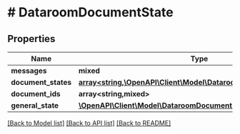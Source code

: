# # DataroomDocumentState

## Properties

Name | Type | Description | Notes
------------ | ------------- | ------------- | -------------
**messages** | **mixed** |  | [optional]
**document_states** | [**array<string,\OpenAPI\Client\Model\DataroomDocumentStateEnum>**](DataroomDocumentStateEnum.md) |  | [optional]
**document_ids** | **array<string,mixed>** |  | [optional]
**general_state** | [**\OpenAPI\Client\Model\DataroomDocumentStateEnum**](DataroomDocumentStateEnum.md) |  | [optional]

[[Back to Model list]](../../README.md#models) [[Back to API list]](../../README.md#endpoints) [[Back to README]](../../README.md)
